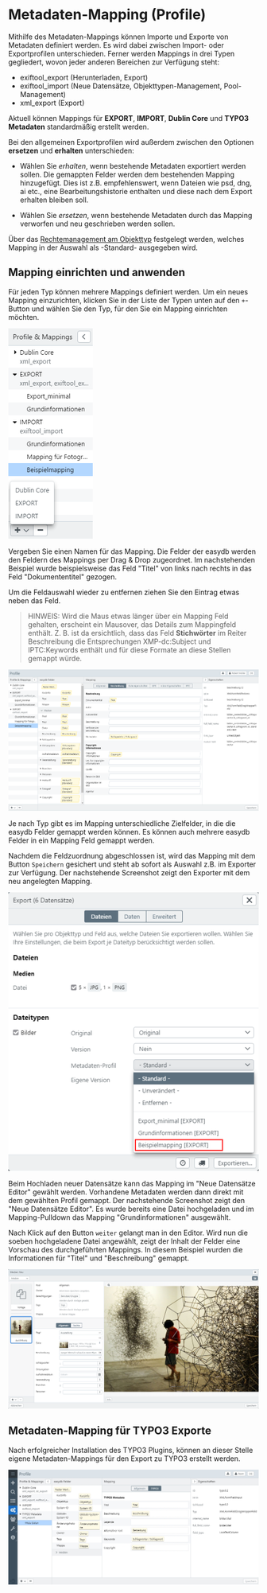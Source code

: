 # Metadaten-Mapping (Profile)

Mithilfe des Metadaten-Mappings können Importe und Exporte von Metadaten definiert werden. Es wird dabei zwischen Import- oder Exportprofilen unterschieden. Ferner werden Mappings in drei Typen gegliedert, wovon jeder anderen Bereichen zur Verfügung steht:

- exiftool_export (Herunterladen, Export)
- exiftool_import (Neue Datensätze, Objekttypen-Management, Pool-Management)
- xml_export (Export)

Aktuell können Mappings für **EXPORT**, **IMPORT**, **Dublin Core** und **TYPO3 Metadaten** standardmäßig erstellt werden. 

Bei den allgemeinen Exportprofilen wird außerdem zwischen den Optionen **ersetzen** und **erhalten** unterschieden:

* Wählen Sie *erhalten*, wenn bestehende Metadaten exportiert werden sollen. Die gemappten Felder werden dem bestehenden Mapping hinzugefügt. Dies ist z.B. empfehlenswert, wenn Dateien wie psd, dng, ai etc., eine Bearbeitungshistorie enthalten und diese nach dem Export erhalten bleiben soll. 

* Wählen Sie *ersetzen*, wenn bestehende Metadaten durch das Mapping verworfen und neu geschrieben werden sollen.

Über das [Rechtemanagement am Objekttyp](webfrontend/rightsmanagement/objecttypes/objecttypes.html) festgelegt werden, welches Mapping in der Auswahl als -Standard- ausgegeben wird.

## Mapping einrichten und anwenden

Für jeden Typ können mehrere Mappings definiert werden. Um ein neues Mapping einzurichten, klicken Sie in der Liste der Typen unten auf den <code class="button">+</code>-Button und wählen Sie den Typ, für den Sie ein Mapping einrichten möchten.

![Neues Mapping](profiles_neu.png)

Vergeben Sie einen Namen für das Mapping. Die Felder der easydb werden den Feldern des Mappings per Drag & Drop zugeordnet. Im nachstehenden Beispiel wurde beispielsweise das Feld "Titel" von links nach rechts in das Feld "Dokumententitel" gezogen. 

Um die Feldauswahl wieder zu entfernen ziehen Sie den Eintrag etwas neben das Feld.

> HINWEIS: Wird die Maus etwas länger über ein Mapping Feld gehalten, erscheint ein Mausover, das Details zum Mappingfeld enthält. Z. B. ist da ersichtlich, dass das Feld **Stichwörter** im Reiter Beschreibung die Entsprechungen XMP-dc:Subject und IPTC:Keywords enthält und für diese Formate an diese Stellen gemappt würde.

![Neues Mapping einrichten](profiles_interface.png)

Je nach Typ gibt es im Mapping unterschiedliche Zielfelder, in die die easydb Felder gemappt werden können. Es können auch mehrere easydb Felder in ein Mapping Feld gemappt werden.

Nachdem die Feldzuordnung abgeschlossen ist, wird das Mapping mit dem Button <code class="button">Speichern</code> gesichert und steht ab sofort als Auswahl z.B. im Exporter zur Verfügung. Der nachstehende Screenshot zeigt den Exporter mit dem neu angelegten Mapping.

![Exporter und Mapping-Auswahl](profiles_exporter.png)

Beim Hochladen neuer Datensätze kann das Mapping im "Neue Datensätze Editor" gewählt werden. Vorhandene Metadaten werden dann direkt mit dem gewählten Profil gemappt. Der nachstehende Screenshot zeigt den "Neue Datensätze Editor". Es wurde bereits eine Datei hochgeladen und im Mapping-Pulldown das Mapping "Grundinformationen" ausgewählt.

Nach Klick auf den Button <code class="button">weiter</code> gelangt man in den Editor. Wird nun die soeben hochgeladene Datei angewählt, zeigt der Inhalt der Felder eine Vorschau des durchgeführten Mappings. In diesem Beispiel wurden die Informationen für "Titel" und "Beschreibung" gemappt.

![Vorausgefüllte Felder](profiles_uploader.png)

## Metadaten-Mapping für TYPO3 Exporte

Nach erfolgreicher Installation des TYPO3 Plugins, können an dieser Stelle eigene Metadaten-Mappings für den Export zu TYPO3 erstellt werden.

![Beispielmapping für TYPO3](mapping_cms.jpg)
